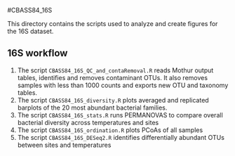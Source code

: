 #CBASS84_16S

This directory contains the scripts used to analyze and create figures for the 16S dataset.

## 16S workflow
1. The script `CBASS84_16S_QC_and_contaRemoval.R` reads Mothur output tables, identifies and removes contaminant OTUs. It also removes samples with less than 1000 counts and exports new OTU and taxonomy tables.
2. The script `CBASS84_16S_diversity.R` plots averaged and replicated barplots of the 20 most abundant bacterial families.
3. The script `CBASS84_16S_stats.R` runs PERMANOVAS to compare overall bacterial diversity across temperatures and sites
4. The script `CBASS84_16S_ordination.R` plots PCoAs of all samples
5. The script `CBASS84_16S_DESeq2.R` identifies differentially abundant OTUs between sites and temperatures
